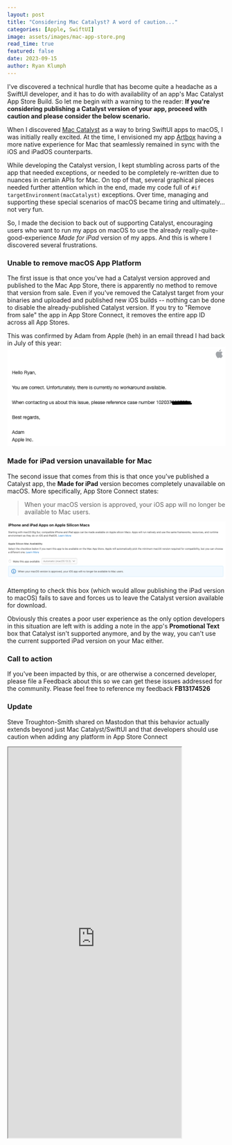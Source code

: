 ```yaml
---
layout: post
title: "Considering Mac Catalyst? A word of caution..."
categories: [Apple, SwiftUI]
image: assets/images/mac-app-store.png
read_time: true
featured: false
date: 2023-09-15
author: Ryan Klumph
---
```


I've discovered a technical hurdle that has become quite a headache as a SwiftUI developer, and it has to do with availability of an app's Mac Catalyst App Store Build. So let me begin with a warning to the reader: **If you're considering publishing a Catalyst version of your app, proceed with caution and please consider the below scenario.**

When I discovered [Mac Catalyst](https://developer.apple.com/documentation/uikit/mac_catalyst) as a way to bring SwiftUI apps to macOS, I was initially really excited. At the time, I envisioned my app [Artbox](https://apple.co/3e4W69c) having a more native experience for Mac that seamlessly remained in sync with the iOS and iPadOS counterparts.

While developing the Catalyst version, I kept stumbling across parts of the app that needed exceptions, or needed to be completely re-written due to nuances in certain APIs for Mac. On top of that, several graphical pieces needed further attention which in the end, made my code full of `#if targetEnvironment(macCatalyst)` exceptions. Over time, managing and supporting these special scenarios of macOS became tiring and ultimately... not very fun.

So, I made the decision to back out of supporting Catalyst, encouraging users who want to run my apps on macOS to use the already really-quite-good-experience *Made for iPad* version of my apps. And this is where I discovered several frustrations.

### Unable to remove macOS App Platform
The first issue is that once you've had a Catalyst version approved and published to the Mac App Store, there is apparently no method to remove that version from sale. Even if you've removed the Catalyst target from  your binaries and uploaded and published new iOS builds -- nothing can be done to disable the already-published Catalyst version. If you try to "Remove from sale" the app in App Store Connect, it removes the entire app ID across all App Stores.

This was confirmed by Adam from Apple (heh) in an email thread I had back in July of this year:  
![](/assets/images/apple-email.png "Apple Email Thread")

### Made for iPad version unavailable for Mac
The second issue that comes from this is that once you've published a Catalyst app, the **Made for iPad** version becomes completely unavailable on macOS. More specifically, App Store Connect states:

> When your macOS version is approved, your iOS app will no longer be available to Mac users.

![](/assets/images/mac-avail.png "Catalyst Gotcha")

Attempting to check this box (which would allow publishing the iPad version to macOS) fails to save and forces us to leave the Catalyst version available for download.

Obviously this creates a poor user experience as the only option developers in this situation are left with is adding a note in the app's **Promotional Text** box that Catalyst isn't supported anymore, and by the way, you can't use the current supported iPad version on your Mac either.

### Call to action
If you've been impacted by this, or are otherwise a concerned developer, please file a Feedback about this so we can get these issues addressed for the community. Please feel free to reference my feedback **FB13174526**

### Update
Steve Troughton-Smith shared on Mastodon that this behavior actually extends beyond just Mac Catalyst/SwiftUI and that developers should use caution when adding any platform in App Store Connect

<iframe src="https://mastodon.social/@stroughtonsmith/111070551111971656/embed" width="400" height= "900" allowfullscreen="allowfullscreen" sandbox="allow-scripts allow-same-origin allow-popups allow-popups-to-escape-sandbox allow-forms"></iframe>